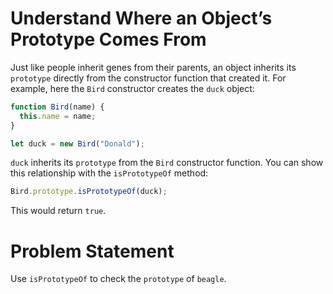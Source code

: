 # Understand Where an Object’s Prototype Comes From
Just like people inherit genes from their parents, an object inherits its ```prototype``` directly from the constructor function that created it. For example, here the ```Bird``` constructor creates the ```duck``` object:
```javascript
function Bird(name) {
  this.name = name;
}

let duck = new Bird("Donald");
```
```duck``` inherits its ```prototype``` from the ```Bird``` constructor function. You can show this relationship with the ```isPrototypeOf``` method:

```javascript
Bird.prototype.isPrototypeOf(duck);
```

This would return ```true```.

# Problem Statement
Use ```isPrototypeOf``` to check the ```prototype``` of ```beagle```.
